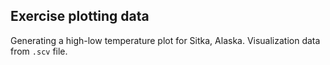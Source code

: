 ## Exercise plotting data
Generating a high-low temperature plot for Sitka, Alaska. Visualization data from `.scv` file. 
